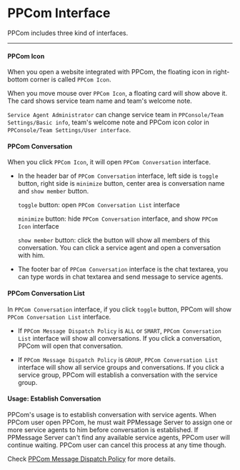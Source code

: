 # PPCom Interface

PPCom includes three kind of interfaces.

-----

#### PPCom Icon
When you open a website integrated with PPCom, the floating icon in right-bottom corner is called `PPCom Icon`.

When you move mouse over `PPCom Icon`, a floating card will show above it. The card shows service team name and team's welcome note.

`Service Agent Administrator` can change service team in `PPConsole/Team Settings/Basic info`, team's welcome note and PPCom icon color in `PPConsole/Team Settings/User interface`.
    

#### PPCom Conversation 
When you click `PPCom Icon`, it will open `PPCom Conversation` interface.

* In the header bar of `PPCom Conversation` interface, left side is `toggle` button, right side is `minimize` button, center area is conversation name and `show member` button.

  `toggle` button: open `PPCom Conversation List` interface

  `minimize` button: hide `PPCom Conversation` interface, and show `PPCom Icon` interface
  
  `show member` button: click the button will show all members of this conversation. You can click a service agent and open a conversation with him.
  
* The footer bar of `PPCom Conversation` interface is the chat textarea, you can type words in chat textarea and send message to service agents.

#### PPCom Conversation List
In `PPCom Conversation` interface, if you click `toggle` button, PPCom will show `PPCom Conversation List` interface.

* If `PPCom Message Dispatch Policy` is `ALL` or `SMART`, `PPCom Conversation List` interface will show all conversations. If you click a conversation, PPCom will open that conversation.

* If `PPCom Message Dispatch Policy` is `GROUP`, `PPCom Conversation List` interface will show all service groups and conversations. If you click a service group, PPCom will establish a conversation with the service group.

#### Usage: Establish Conversation
PPCom's usage is to establish conversation with service agents. When PPCom user open PPCom, he must wait PPMessage Server to assign one or more service agents to him before conversation is established. If PPMessage Server can't find any available service agents, PPCom user will continue waiting. PPCom user can cancel this process at any time though.

Check [PPCom Message Dispatch Policy](./message-dispatch.md) for more details.

